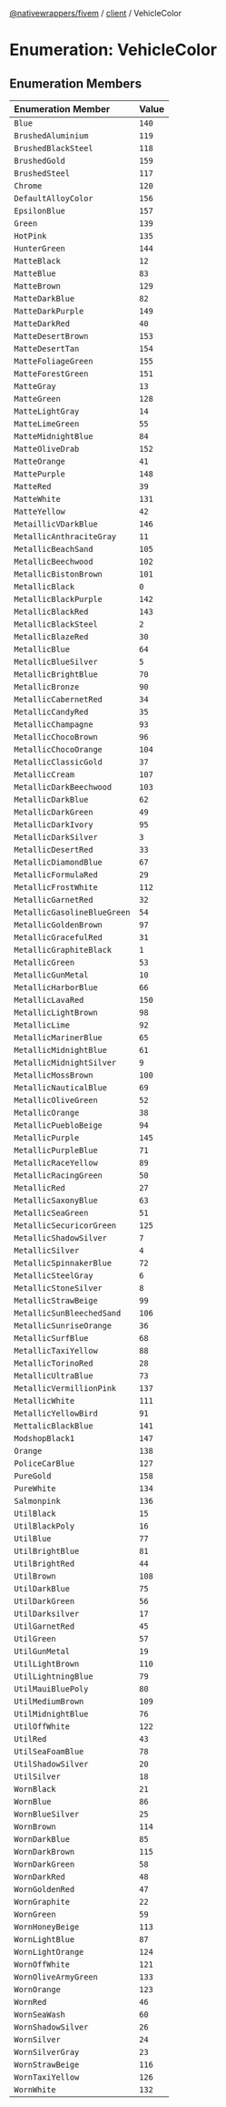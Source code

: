 [@nativewrappers/fivem](../../README.md) / [client](../README.md) / VehicleColor

# Enumeration: VehicleColor

## Enumeration Members

| Enumeration Member | Value |
| :------ | :------ |
| `Blue` | `140` |
| `BrushedAluminium` | `119` |
| `BrushedBlackSteel` | `118` |
| `BrushedGold` | `159` |
| `BrushedSteel` | `117` |
| `Chrome` | `120` |
| `DefaultAlloyColor` | `156` |
| `EpsilonBlue` | `157` |
| `Green` | `139` |
| `HotPink` | `135` |
| `HunterGreen` | `144` |
| `MatteBlack` | `12` |
| `MatteBlue` | `83` |
| `MatteBrown` | `129` |
| `MatteDarkBlue` | `82` |
| `MatteDarkPurple` | `149` |
| `MatteDarkRed` | `40` |
| `MatteDesertBrown` | `153` |
| `MatteDesertTan` | `154` |
| `MatteFoliageGreen` | `155` |
| `MatteForestGreen` | `151` |
| `MatteGray` | `13` |
| `MatteGreen` | `128` |
| `MatteLightGray` | `14` |
| `MatteLimeGreen` | `55` |
| `MatteMidnightBlue` | `84` |
| `MatteOliveDrab` | `152` |
| `MatteOrange` | `41` |
| `MattePurple` | `148` |
| `MatteRed` | `39` |
| `MatteWhite` | `131` |
| `MatteYellow` | `42` |
| `MetaillicVDarkBlue` | `146` |
| `MetallicAnthraciteGray` | `11` |
| `MetallicBeachSand` | `105` |
| `MetallicBeechwood` | `102` |
| `MetallicBistonBrown` | `101` |
| `MetallicBlack` | `0` |
| `MetallicBlackPurple` | `142` |
| `MetallicBlackRed` | `143` |
| `MetallicBlackSteel` | `2` |
| `MetallicBlazeRed` | `30` |
| `MetallicBlue` | `64` |
| `MetallicBlueSilver` | `5` |
| `MetallicBrightBlue` | `70` |
| `MetallicBronze` | `90` |
| `MetallicCabernetRed` | `34` |
| `MetallicCandyRed` | `35` |
| `MetallicChampagne` | `93` |
| `MetallicChocoBrown` | `96` |
| `MetallicChocoOrange` | `104` |
| `MetallicClassicGold` | `37` |
| `MetallicCream` | `107` |
| `MetallicDarkBeechwood` | `103` |
| `MetallicDarkBlue` | `62` |
| `MetallicDarkGreen` | `49` |
| `MetallicDarkIvory` | `95` |
| `MetallicDarkSilver` | `3` |
| `MetallicDesertRed` | `33` |
| `MetallicDiamondBlue` | `67` |
| `MetallicFormulaRed` | `29` |
| `MetallicFrostWhite` | `112` |
| `MetallicGarnetRed` | `32` |
| `MetallicGasolineBlueGreen` | `54` |
| `MetallicGoldenBrown` | `97` |
| `MetallicGracefulRed` | `31` |
| `MetallicGraphiteBlack` | `1` |
| `MetallicGreen` | `53` |
| `MetallicGunMetal` | `10` |
| `MetallicHarborBlue` | `66` |
| `MetallicLavaRed` | `150` |
| `MetallicLightBrown` | `98` |
| `MetallicLime` | `92` |
| `MetallicMarinerBlue` | `65` |
| `MetallicMidnightBlue` | `61` |
| `MetallicMidnightSilver` | `9` |
| `MetallicMossBrown` | `100` |
| `MetallicNauticalBlue` | `69` |
| `MetallicOliveGreen` | `52` |
| `MetallicOrange` | `38` |
| `MetallicPuebloBeige` | `94` |
| `MetallicPurple` | `145` |
| `MetallicPurpleBlue` | `71` |
| `MetallicRaceYellow` | `89` |
| `MetallicRacingGreen` | `50` |
| `MetallicRed` | `27` |
| `MetallicSaxonyBlue` | `63` |
| `MetallicSeaGreen` | `51` |
| `MetallicSecuricorGreen` | `125` |
| `MetallicShadowSilver` | `7` |
| `MetallicSilver` | `4` |
| `MetallicSpinnakerBlue` | `72` |
| `MetallicSteelGray` | `6` |
| `MetallicStoneSilver` | `8` |
| `MetallicStrawBeige` | `99` |
| `MetallicSunBleechedSand` | `106` |
| `MetallicSunriseOrange` | `36` |
| `MetallicSurfBlue` | `68` |
| `MetallicTaxiYellow` | `88` |
| `MetallicTorinoRed` | `28` |
| `MetallicUltraBlue` | `73` |
| `MetallicVermillionPink` | `137` |
| `MetallicWhite` | `111` |
| `MetallicYellowBird` | `91` |
| `MettalicBlackBlue` | `141` |
| `ModshopBlack1` | `147` |
| `Orange` | `138` |
| `PoliceCarBlue` | `127` |
| `PureGold` | `158` |
| `PureWhite` | `134` |
| `Salmonpink` | `136` |
| `UtilBlack` | `15` |
| `UtilBlackPoly` | `16` |
| `UtilBlue` | `77` |
| `UtilBrightBlue` | `81` |
| `UtilBrightRed` | `44` |
| `UtilBrown` | `108` |
| `UtilDarkBlue` | `75` |
| `UtilDarkGreen` | `56` |
| `UtilDarksilver` | `17` |
| `UtilGarnetRed` | `45` |
| `UtilGreen` | `57` |
| `UtilGunMetal` | `19` |
| `UtilLightBrown` | `110` |
| `UtilLightningBlue` | `79` |
| `UtilMauiBluePoly` | `80` |
| `UtilMediumBrown` | `109` |
| `UtilMidnightBlue` | `76` |
| `UtilOffWhite` | `122` |
| `UtilRed` | `43` |
| `UtilSeaFoamBlue` | `78` |
| `UtilShadowSilver` | `20` |
| `UtilSilver` | `18` |
| `WornBlack` | `21` |
| `WornBlue` | `86` |
| `WornBlueSilver` | `25` |
| `WornBrown` | `114` |
| `WornDarkBlue` | `85` |
| `WornDarkBrown` | `115` |
| `WornDarkGreen` | `58` |
| `WornDarkRed` | `48` |
| `WornGoldenRed` | `47` |
| `WornGraphite` | `22` |
| `WornGreen` | `59` |
| `WornHoneyBeige` | `113` |
| `WornLightBlue` | `87` |
| `WornLightOrange` | `124` |
| `WornOffWhite` | `121` |
| `WornOliveArmyGreen` | `133` |
| `WornOrange` | `123` |
| `WornRed` | `46` |
| `WornSeaWash` | `60` |
| `WornShadowSilver` | `26` |
| `WornSilver` | `24` |
| `WornSilverGray` | `23` |
| `WornStrawBeige` | `116` |
| `WornTaxiYellow` | `126` |
| `WornWhite` | `132` |
